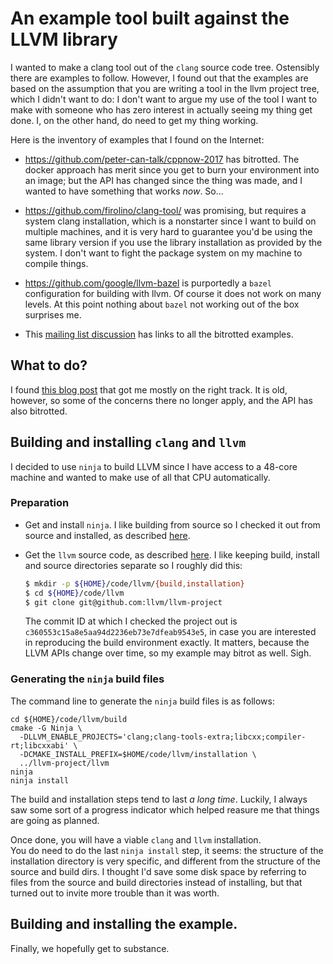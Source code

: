 # An example tool built against the LLVM library

I wanted to make a clang tool out of the `clang` source code tree.  Ostensibly
there are examples to follow.  However, I found out that the examples are based
on the assumption that you are writing a tool in the llvm project tree, which I
didn't want to do: I don't want to argue my use of the tool I want to make with
someone who has zero interest in actually seeing my thing get done.  I, on the
other hand, do need to get my thing working.

Here is the inventory of examples that I found on the Internet:

* https://github.com/peter-can-talk/cppnow-2017 has bitrotted.  The docker
  approach has merit since you get to burn your environment into an image; but
  the API has changed since the thing was made, and I wanted to have something
  that works *now*. So...
    
* https://github.com/firolino/clang-tool/ was promising, but requires a system
  clang installation, which is a nonstarter since I want to build on multiple
  machines, and it is very hard to guarantee you'd be using the same library
  version if you use the library installation as provided by the system. I
  don't want to fight the package system on my machine to compile things.

* https://github.com/google/llvm-bazel is purportedly a `bazel` configuration
  for building with llvm. Of course it does not work on many levels. At this
  point nothing about `bazel` not working out of the box surprises me.

* This [mailing list discussion][1] has links to all the bitrotted examples.

[1]: http://clang-developers.42468.n3.nabble.com/How-to-build-a-clang-tool-out-of-the-build-tree-td4066632.html

## What to do?

I found [this blog post][hee] that got me mostly on the right track.  It is old, however,
so some of the concerns there no longer apply, and the API has also bitrotted.

[hee]: https://heejune.me/2016/08/17/build-your-own-clang-example-outside-of-the-llvm-source-tree/

## Building and installing `clang` and `llvm`

I decided to use `ninja` to build LLVM since I have access to a 48-core machine
and wanted to make use of all that CPU automatically.

### Preparation

* Get and install `ninja`.  I like building from source so I checked it out from
  source and installed, as described [here][ninja].

[ninja]: https://ninja-build.org

* Get the `llvm` source code, as described [here][install].  I like keeping build,
  install and source directories separate so I roughly did this:

  ```bash
  $ mkdir -p ${HOME}/code/llvm/{build,installation}
  $ cd ${HOME}/code/llvm
  $ git clone git@github.com:llvm/llvm-project
  ```

  The commit ID at which I checked the project out is
  `c360553c15a8e5aa94d2236eb73e7dfeab9543e5`, in case you are interested in
  reproducing the build environment exactly.  It matters, because the LLVM APIs
  change over time, so my example may bitrot as well.  Sigh.

[install]: https://llvm.org/docs/GettingStarted.html#getting-the-source-code-and-building-llvm

### Generating the `ninja` build files

The command line to generate the `ninja` build files is as follows:

```
cd ${HOME}/code/llvm/build
cmake -G Ninja \
  -DLLVM_ENABLE_PROJECTS='clang;clang-tools-extra;libcxx;compiler-rt;libcxxabi' \
  -DCMAKE_INSTALL_PREFIX=$HOME/code/llvm/installation \
  ../llvm-project/llvm
ninja
ninja install
```

The build and installation steps tend to last *a long time*.  Luckily, I always
saw some sort of a progress indicator which helped reasure me that things are
going as planned.

Once done, you will have a viable `clang` and `llvm` installation.  
You do need to do the last `ninja install` step, it seems: the structure of the
installation directory is very specific, and different from the structure of the
source and build dirs.  I thought I'd save some disk space by referring to files
from the source and build directories instead of installing, but that turned out
to invite more trouble than it was worth.

## Building and installing the example.

Finally, we hopefully get to substance.
